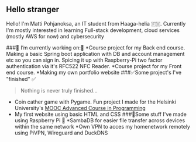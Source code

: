 ## Hello stranger 
Hello! I'm Matti Pohjanoksa, an IT student from Haaga-helia 🇫🇮.
Currently I'm mostly interested in learning Full-stack development, cloud services (mostly AWS for now) and cybersecurity

###🔭 I’m currently working on:🔭
*Course project for my Back end course. Making a basic Spring boot application with DB and account management etc so you can sign in. Spicing it up with Raspberry-Pi two factor authentication via it's RFC522 NFC Reader. 
*Course project for my Front end course.
*Making my own portfolio website
###✅Some project's I've "finished" ✅
> Nothing is never truly finished...
* Coin cather game with Pygame. Fun project I made for the Helsinki University's [MOOC Advanced Course in Programming](https://programming-25.mooc.fi/)
* My first website using basic HTML and CSS
###🍇Some stuff I've made using Raspberry Pi 🍇
*SambaDB for easier file transfer across devices within the same network
*Own VPN to acces my homenetwork remotely using PiVPN, Wireguard and DuckDNS

<!--
**MatPohj/MatPohj** is a ✨ _special_ ✨ repository because its `README.md` (this file) appears on your GitHub profile.

Here are some ideas to get you started:

- 🔭 I’m currently working on ...
- 🌱 I’m currently learning ...
- 👯 I’m looking to collaborate on ...
- 🤔 I’m looking for help with ...
- 💬 Ask me about ...
- 📫 How to reach me: ...
- 😄 Pronouns: ...
- ⚡ Fun fact: ...
-->
